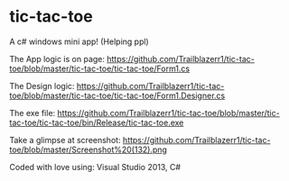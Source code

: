 # tic-tac-toe
A c# windows mini app! (Helping ppl)     


The App logic is on page: https://github.com/Trailblazerr1/tic-tac-toe/blob/master/tic-tac-toe/tic-tac-toe/Form1.cs

The Design logic: https://github.com/Trailblazerr1/tic-tac-toe/blob/master/tic-tac-toe/tic-tac-toe/Form1.Designer.cs

The exe file: https://github.com/Trailblazerr1/tic-tac-toe/blob/master/tic-tac-toe/tic-tac-toe/bin/Release/tic-tac-toe.exe

Take a glimpse at screenshot: https://github.com/Trailblazerr1/tic-tac-toe/blob/master/Screenshot%20(132).png

Coded with love using: Visual Studio 2013, C#  
